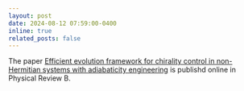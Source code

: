 ```yaml
---
layout: post
date: 2024-08-12 07:59:00-0400
inline: true
related_posts: false
---
```


The paper [Efficient evolution framework for chirality control in non-Hermitian systems with adiabaticity engineering](https://link.aps.org/doi/10.1103/PhysRevB.110.064308) is publishd online in Physical Review B.
